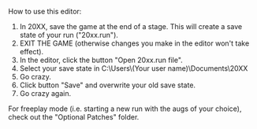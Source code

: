 How to use this editor:

1. In 20XX, save the game at the end of a stage. This will create a save state of your run ("20xx.run").
2. EXIT THE GAME (otherwise changes you make in the editor won't take effect).
3. In the editor, click the button "Open 20xx.run file".
4. Select your save state in C:\Users\\(Your user name)\Documents\20XX
5. Go crazy.
6. Click button "Save" and overwrite your old save state.
7. Go crazy again.

For freeplay mode (i.e. starting a new run with the augs of your choice), check out the "Optional Patches" folder.

